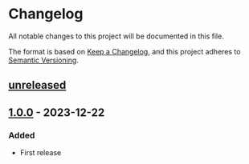 # Changelog

All notable changes to this project will be documented in this file.

The format is based on [Keep a Changelog](https://keepachangelog.com/en/1.0.0/),
and this project adheres to [Semantic Versioning](https://semver.org/spec/v2.0.0.html).

## [unreleased]

## [1.0.0] - 2023-12-22

### Added

- First release

[unreleased]: https://github.com/cthing/xmlwriter/compare/1.0.0...HEAD
[1.0.0]: https://github.com/cthing/xmlwriter/releases/tag/1.0.0
